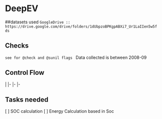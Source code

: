 # DeepEV

##datasets used
`
GoogleDrive ::
https://drive.google.com/drive/folders/1dUbpzoBPKgpABXi7_Ur1LaIIen5w5fds
`


## Checks
`
see for @check and @sunil flags 
`
Data collected is between 2008-09


## Control Flow
|
|-
|-
|-

## Tasks needed
[ ] SOC calculation
[ ] Energy Calculation based in Soc

